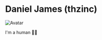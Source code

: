 # Daniel James (thzinc)

![Avatar][gravatar]

I'm a human 👋🏻

[gravatar]: https://gravatar.com/avatar/eaeac922b9f3cc9fd18cb9629b9e79f6?s=128
